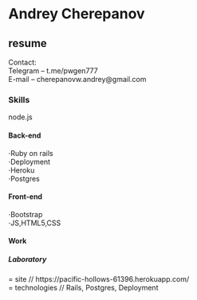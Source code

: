 # Andrey Cherepanov
<h2>resume</h2> 
Contact:</br>
Telegram – t.me/pwgen777</br>
E-mail – cherepanovw.andrey@gmail.com</br>
<h3>Skills</h3>
node.js
<h4>Back-end</h4>
⋅Ruby on rails</br>
⋅Deployment</br>
⋅Heroku</br>
⋅Postgres</br>
<h4>Front-end</h4>
⋅Bootstrap</br>
⋅JS,HTML5,CSS</br>
<h4>Work</h4>
<h5>Laboratory</h5>
  = site // https://pacific-hollows-61396.herokuapp.com/ </br>
  = technologies // Rails, Postgres, Deployment </br>
